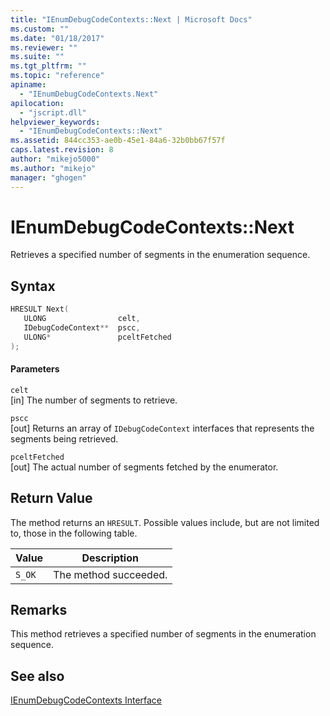 ```yaml
---
title: "IEnumDebugCodeContexts::Next | Microsoft Docs"
ms.custom: ""
ms.date: "01/18/2017"
ms.reviewer: ""
ms.suite: ""
ms.tgt_pltfrm: ""
ms.topic: "reference"
apiname: 
  - "IEnumDebugCodeContexts.Next"
apilocation: 
  - "jscript.dll"
helpviewer_keywords: 
  - "IEnumDebugCodeContexts::Next"
ms.assetid: 844cc353-ae0b-45e1-84a6-32b0bb67f57f
caps.latest.revision: 8
author: "mikejo5000"
ms.author: "mikejo"
manager: "ghogen"
---
```

# IEnumDebugCodeContexts::Next
Retrieves a specified number of segments in the enumeration sequence.  
  
## Syntax  
  
```cpp
HRESULT Next(  
   ULONG                celt,  
   IDebugCodeContext**  pscc,  
   ULONG*               pceltFetched  
);  
```  
  
#### Parameters  
 `celt`  
 [in] The number of segments to retrieve.  
  
 `pscc`  
 [out] Returns an array of `IDebugCodeContext` interfaces that represents the segments being retrieved.  
  
 `pceltFetched`  
 [out] The actual number of segments fetched by the enumerator.  
  
## Return Value  
 The method returns an `HRESULT`. Possible values include, but are not limited to, those in the following table.  
  
|Value|Description|  
|-----------|-----------------|  
|`S_OK`|The method succeeded.|  
  
## Remarks  
 This method retrieves a specified number of segments in the enumeration sequence.  
  
## See also  
 [IEnumDebugCodeContexts Interface](../../winscript/reference/ienumdebugcodecontexts-interface.md)